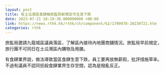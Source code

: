```yaml
---
layout: post
title: 有土瓜灣區食肆稱旅監局新規定令生意下跌
date: 2023-07-21 18:19:30.000000000 +08:00
link: https://news.rthk.hk/rthk/ch/component/k2/1709978-20230721.htm
categories: rthk
---
```


旅監局邀請九龍城區議員落區，了解區內接待內地團商舖情況。旅監局早前規定，旅行團不可同日在土瓜灣區內購物及用膳。

有食肆業界說，做法導致當區食肆生意下跌，員工要再放無薪假，批評措施草率。不過有議員不認同扼殺食肆業界生存空間，認為是撥亂反正。

